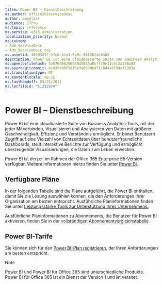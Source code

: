 ```yaml
---
title: Power BI – Dienstbeschreibung
ms.author: office365servicedesc
author: pamelaar
audience: ITPro
ms.topic: reference
ms.service: o365-administration
localization_priority: Normal
ms.custom:
- Adm_ServiceDesc
- Adm_ServiceDesc_top
ms.assetid: 18093d57-57c0-41e3-9b9c-9812634e03b5
description: Power BI ist eine cloudbasierte Suite von Business Analytics-Tools, mit der jeder Mitverbinden, Visualisieren und Analysieren von Daten mit größerer Geschwindigkeit, Effizienz und Verständnis ermöglicht. Er bietet Benutzern Zugriff auf eine Vielzahl von Echtzeitdaten über benutzerfreundliche Dashboards, stellt interaktive Berichte zur Verfügung und ermöglicht überzeugende Visualisierungen, die Daten zum Leben erwecken.
ms.openlocfilehash: 5b676088256645db856a6bff70e11c6c2a256a82
ms.sourcegitcommit: ec02d469f5815efa65bdb4f17bd4a6f89af13d3a
ms.translationtype: MT
ms.contentlocale: de-DE
ms.lasthandoff: 03/25/2021
ms.locfileid: "51215874"
---
```

# <a name="power-bi-service-description"></a>Power BI – Dienstbeschreibung

Power BI ist eine cloudbasierte Suite von Business Analytics-Tools, mit der jeder Mitverbinden, Visualisieren und Analysieren von Daten mit größerer Geschwindigkeit, Effizienz und Verständnis ermöglicht. Er bietet Benutzern Zugriff auf eine Vielzahl von Echtzeitdaten über benutzerfreundliche Dashboards, stellt interaktive Berichte zur Verfügung und ermöglicht überzeugende Visualisierungen, die Daten zum Leben erwecken.

Power BI ist derzeit im Rahmen der Office 365 Enterprise E5-Version verfügbar. Weitere Informationen hierzu finden Sie unter [Power BI](https://powerbi.microsoft.com/).

## <a name="available-plans"></a>Verfügbare Pläne

In der folgenden Tabelle sind die Pläne aufgeführt, die Power BI enthalten, damit Sie die Lösung auswählen können, die den Anforderungen Ihrer Organisation am besten entspricht. Ausführliche Planinformationen finden Sie unter [Leistungsstarke Tools zur Unterstützung Ihres Unternehmens.](https://www.microsoft.com/microsoft-365/enterprise/compare-office-365-plans)

Ausführliche Planinformationen zu Abonnements, die Benutzer für Power BI aktivieren, finden Sie in der [vollständigen Abonnementvergleichstabelle](https://go.microsoft.com/fwlink/?linkid=2139145).
 
## <a name="power-bi-plans"></a>Power BI-Tarife

Sie können sich für den [Power BI-Plan registrieren,](https://go.microsoft.com/fwlink/?LinkID=786854) der Ihren Anforderungen am besten entspricht. 
  
> [!NOTE]
> Power BI und Power BI für Office 365 sind unterschiedliche Produkte. Power BI für Office 365 ist ein Dienst der Version 1 und ist veraltet. 
  
